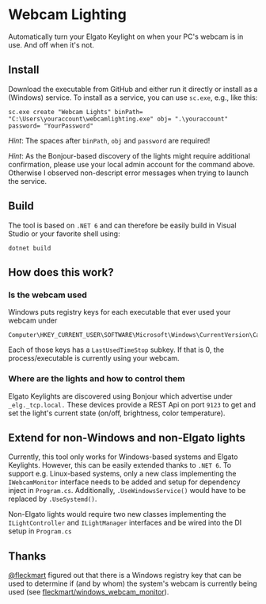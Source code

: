 # Webcam Lighting

Automatically turn your Elgato Keylight on when your PC's webcam is in use. And off when it's not.

## Install

Download the executable from GitHub and either run it directly or install as a (Windows) service.
To install as a service, you can use `sc.exe`, e.g., like this:

```shell
sc.exe create "Webcam Lights" binPath= "C:\Users\youraccount\webcamlighting.exe" obj= ".\youraccount" password= "YourPassword"
```

*Hint*: The spaces after `binPath`, `obj` and `password` are required!

*Hint*: As the Bonjour-based discovery of the lights might require additional confirmation, please use your local admin account for the command above. Otherwise I observed non-descript error messages when trying to launch the service.

## Build

The tool is based on `.NET 6` and can therefore be easily build in Visual Studio or your favorite shell using:

```shell
dotnet build
```

## How does this work?

### Is the webcam used

Windows puts registry keys for each executable that ever used your webcam under 

```shell
Computer\HKEY_CURRENT_USER\SOFTWARE\Microsoft\Windows\CurrentVersion\CapabilityAccessManager\ConsentStore\webcam\NonPackaged
```

Each of those keys has a `LastUsedTimeStop` subkey. If that is 0, the process/executable is currently using your webcam.

### Where are the lights and how to control them

Elgato Keylights are discovered using Bonjour which advertise under `_elg._tcp.local.`
These devices provide a REST Api on port `9123` to get and set the light's current state (on/off, brightness, color temperature).

## Extend for non-Windows and non-Elgato lights

Currently, this tool only works for Windows-based systems and Elgato Keylights. However, this can be easily extended thanks to `.NET 6`.
To support e.g. Linux-based systems, only a new class implementing the `IWebcamMonitor` interface needs to be added and setup for dependency inject in `Program.cs`.
Additionally, `.UseWindowsService()` would have to be replaced by `.UseSystemd()`.

Non-Elgato lights would require two new classes implementing the `ILightController` and `ILightManager` interfaces and be wired into the DI setup in `Program.cs`

## Thanks

[@fleckmart](https://github.com/flecmart) figured out that there is a Windows registry key that can be used to determine if (and by whom) the system's webcam is currently being used (see [fleckmart/windows_webcam_monitor](https://github.com/flecmart/windows_webcam_monitor)).
